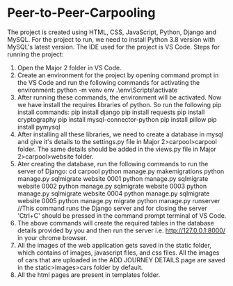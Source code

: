 # Peer-to-Peer-Carpooling

The project is created using  HTML, CSS, JavaScript, Python, Django and MySQL. 
For the project to run, we need to install Python 3.8 version with MySQL's latest version.
The IDE used for the project is VS Code.
Steps for running the project:
1. Open the Major 2 folder in VS Code.
2. Create an environment for the project by opening command prompt in the VS Code and run the following commands for activating the environment:
   python -m venv env
   .\env\Scripts\activate
3. After running these commands, the environment will be activated. Now we have install the requires libraries of python. So run the following pip install commands:
   pip install django
   pip install requests
   pip install cryptography
   pip install mysql-connector-python
   pip install pillow
   pip install pymysql
4. After installing all these libraries, we need to create a database in mysql and give it's details to the settings.py file in Major 2>carpool>carpool folder. The same details
   should be added in the views.py file in Major 2>carpool>website folder.
5. Ater creating the database, run the following commands to run the server of Django:
   cd carpool
   python manage.py makemigrations
   python manage.py sqlmigrate website 0001
   python manage.py sqlmigrate website 0002
   python manage.py sqlmigrate website 0003
   python manage.py sqlmigrate website 0004
   python manage.py sqlmigrate website 0005
   python manage.py migrate
   python manage.py runserver                //This command runs the Django server and for closing the server 'Ctrl+C' should be pressed in the command prompt terminal of VS Code.
6. The above commands will create the required tables in the database details provided by you and then run the server i.e. http://127.0.0.1:8000/ in your chrome browser.
7. All the images of the web application gets saved in the static folder, which contains of images, javascript files, and css files. All the images of cars that are uploaded in the
   ADD JOURNEY DETAILS page are saved in the static>images>cars folder by default.
8. All the html pages are present in templates folder.
